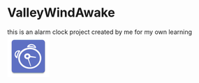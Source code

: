 # ValleyWindAwake
this is an alarm clock project created by me for my own learning
![Image alt](https://github.com/comanch22/ValleyWindAwake/blob/main/app/src/main/res/mipmap-xhdpi/ic_launcher.png)
